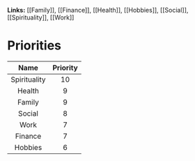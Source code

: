 **Links:** [[Family]], [[Finance]], [[Health]], [[Hobbies]], [[Social]], [[Spirituality]], [[Work]]

# Priorities
|   **Name**   | **Priority** |
|:------------:|:------------:|
| Spirituality |      10      |
|    Health    |       9      |
|    Family    |       9      |
|    Social    |       8      |
|     Work     |       7      |
|    Finance   |       7      |
|    Hobbies   |       6      |
